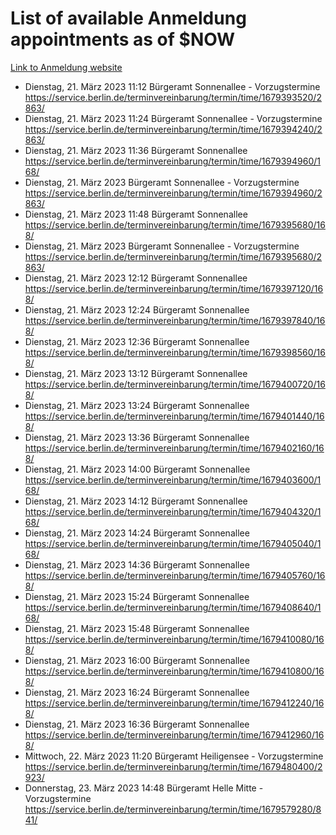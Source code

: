 # List of available Anmeldung appointments as of $NOW
[Link to Anmeldung website](https://service.berlin.de/terminvereinbarung/termin/tag.php?termin=1&anliegen[]=120686&dienstleisterlist=122210,122217,327316,122219,327312,122227,327314,122231,327346,122243,327348,122254,122252,329742,122260,329745,122262,329748,122271,327278,122273,327274,122277,327276,330436,122280,327294,122282,327290,122284,327292,122291,327270,122285,327266,122286,327264,122296,327268,150230,329760,122297,327286,122294,327284,122312,329763,122314,329775,122304,327330,122311,327334,122309,327332,317869,122281,327352,122279,329772,122283,122276,327324,122274,327326,122267,329766,122246,327318,122251,327320,122257,327322,122208,327298,122226,327300&herkunft=http%3A%2F%2Fservice.berlin.de%2Fdienstleistung%2F120686%2F)
- Dienstag, 21. März 2023 11:12 Bürgeramt Sonnenallee - Vorzugstermine https://service.berlin.de/terminvereinbarung/termin/time/1679393520/2863/
- Dienstag, 21. März 2023 11:24 Bürgeramt Sonnenallee - Vorzugstermine https://service.berlin.de/terminvereinbarung/termin/time/1679394240/2863/
- Dienstag, 21. März 2023 11:36 Bürgeramt Sonnenallee https://service.berlin.de/terminvereinbarung/termin/time/1679394960/168/
- Dienstag, 21. März 2023  Bürgeramt Sonnenallee - Vorzugstermine https://service.berlin.de/terminvereinbarung/termin/time/1679394960/2863/
- Dienstag, 21. März 2023 11:48 Bürgeramt Sonnenallee https://service.berlin.de/terminvereinbarung/termin/time/1679395680/168/
- Dienstag, 21. März 2023  Bürgeramt Sonnenallee - Vorzugstermine https://service.berlin.de/terminvereinbarung/termin/time/1679395680/2863/
- Dienstag, 21. März 2023 12:12 Bürgeramt Sonnenallee https://service.berlin.de/terminvereinbarung/termin/time/1679397120/168/
- Dienstag, 21. März 2023 12:24 Bürgeramt Sonnenallee https://service.berlin.de/terminvereinbarung/termin/time/1679397840/168/
- Dienstag, 21. März 2023 12:36 Bürgeramt Sonnenallee https://service.berlin.de/terminvereinbarung/termin/time/1679398560/168/
- Dienstag, 21. März 2023 13:12 Bürgeramt Sonnenallee https://service.berlin.de/terminvereinbarung/termin/time/1679400720/168/
- Dienstag, 21. März 2023 13:24 Bürgeramt Sonnenallee https://service.berlin.de/terminvereinbarung/termin/time/1679401440/168/
- Dienstag, 21. März 2023 13:36 Bürgeramt Sonnenallee https://service.berlin.de/terminvereinbarung/termin/time/1679402160/168/
- Dienstag, 21. März 2023 14:00 Bürgeramt Sonnenallee https://service.berlin.de/terminvereinbarung/termin/time/1679403600/168/
- Dienstag, 21. März 2023 14:12 Bürgeramt Sonnenallee https://service.berlin.de/terminvereinbarung/termin/time/1679404320/168/
- Dienstag, 21. März 2023 14:24 Bürgeramt Sonnenallee https://service.berlin.de/terminvereinbarung/termin/time/1679405040/168/
- Dienstag, 21. März 2023 14:36 Bürgeramt Sonnenallee https://service.berlin.de/terminvereinbarung/termin/time/1679405760/168/
- Dienstag, 21. März 2023 15:24 Bürgeramt Sonnenallee https://service.berlin.de/terminvereinbarung/termin/time/1679408640/168/
- Dienstag, 21. März 2023 15:48 Bürgeramt Sonnenallee https://service.berlin.de/terminvereinbarung/termin/time/1679410080/168/
- Dienstag, 21. März 2023 16:00 Bürgeramt Sonnenallee https://service.berlin.de/terminvereinbarung/termin/time/1679410800/168/
- Dienstag, 21. März 2023 16:24 Bürgeramt Sonnenallee https://service.berlin.de/terminvereinbarung/termin/time/1679412240/168/
- Dienstag, 21. März 2023 16:36 Bürgeramt Sonnenallee https://service.berlin.de/terminvereinbarung/termin/time/1679412960/168/
- Mittwoch, 22. März 2023 11:20 Bürgeramt Heiligensee - Vorzugstermine https://service.berlin.de/terminvereinbarung/termin/time/1679480400/2923/
- Donnerstag, 23. März 2023 14:48 Bürgeramt Helle Mitte - Vorzugstermine https://service.berlin.de/terminvereinbarung/termin/time/1679579280/841/
